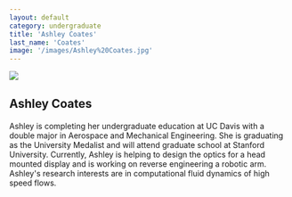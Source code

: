 ```yaml
---
layout: default
category: undergraduate
title: 'Ashley Coates'
last_name: 'Coates'
image: '/images/Ashley%20Coates.jpg'
---
```


<img src="{{ page.image }}">

<h2 class="team-title">Ashley Coates</h2>
<h4 class="team-position"></h4>
<p>Ashley is completing her undergraduate education at UC Davis with a double major in Aerospace and Mechanical Engineering. She is graduating as the University Medalist and will attend graduate school at Stanford University. Currently, Ashley is helping to design the optics for a head mounted display and is working on reverse engineering a robotic arm. Ashley's research interests are in computational fluid dynamics of high speed flows.</p>
<ul class="team-member-other-info"></ul>